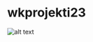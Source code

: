 # wkprojekti23

![alt text](https://drive.google.com/file/d/1yp87hQLAqgAv_GJeWkppTl3H7uNuDkR3/view?usp=sharing)

